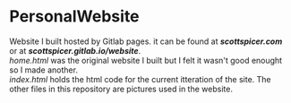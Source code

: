# PersonalWebsite
Website I built hosted by Gitlab pages. it can be found at ***scottspicer.com*** or at ***scottspicer.gitlab.io/website***.<br>
*home.html* was the original website I built but I felt it wasn't good enought so I made another.<br>
*index.html* holds the html code for the current itteration of the site. The other files in this repository are 
pictures used in the website.
